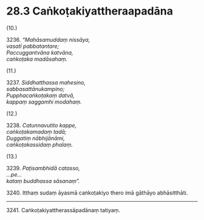 

# 28.3 Caṅkoṭakiyattheraapadāna



(10.)

3236\. _“Mahāsamuddaṃ nissāya,_  
_vasatī pabbatantare;_  
_Paccuggantvāna katvāna,_  
_caṅkoṭaka madāsahaṃ._  


(11.)

3237\. _Siddhatthassa mahesino,_  
_sabbasattānukampino;_  
_Pupphacaṅkoṭakaṃ datvā,_  
_kappaṃ saggamhi modahaṃ._  


(12.)

3238\. _Catunnavutito kappe,_  
_caṅkoṭakamadaṃ tadā;_  
_Duggatiṃ nābhijānāmi,_  
_caṅkoṭakassidaṃ phalaṃ._  


(13.)

3239\. _Paṭisambhidā catasso,_  
_…pe…_  
_kataṃ buddhassa sāsanaṃ”._  


3240\. Itthaṃ sudaṃ āyasmā caṅkoṭakiyo thero imā gāthāyo abhāsitthāti.

---

3241\. Caṅkoṭakiyattherassāpadānaṃ tatiyaṃ.






